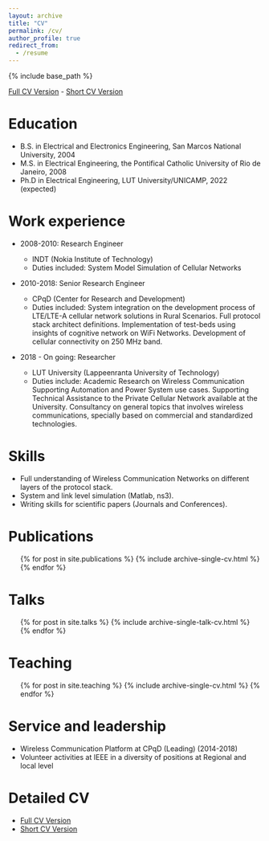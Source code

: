 ```yaml
---
layout: archive
title: "CV"
permalink: /cv/
author_profile: true
redirect_from:
  - /resume
---
```


{% include base_path %}

[Full CV Version](http://aikonbrasil.github.io/web/files/cv.pdf) - 
[Short CV Version](http://aikonbrasil.github.io/web/files/cv_short.pdf)


Education
======
* B.S. in Electrical and Electronics Engineering, San Marcos National University, 2004
* M.S. in Electrical Engineering, the Pontifical Catholic University of Rio de Janeiro, 2008
* Ph.D in Electrical Engineering, LUT University/UNICAMP, 2022 (expected)

Work experience
======
* 2008-2010: Research Engineer
  * INDT (Nokia Institute of Technology)
  * Duties included: System Model Simulation of Cellular Networks

* 2010-2018: Senior Research Engineer
  * CPqD (Center for Research and Development)
  * Duties included: System integration on the development process of LTE/LTE-A cellular network solutions in Rural Scenarios. Full protocol stack architect definitions. Implementation of test-beds using insights of cognitive network on WiFi Networks. Development of cellular connectivity on 250 MHz band.

* 2018 - On going: Researcher
  * LUT University (Lappeenranta University of Technology)
  * Duties include: Academic Research on Wireless Communication Supporting Automation and Power System use cases. Supporting Technical Assistance to the Private Cellular Network available at the University. Consultancy on general topics that involves wireless communications, specially based on commercial and standardized technologies.
  
Skills
======
* Full understanding of Wireless Communication Networks on different layers of the protocol stack.
* System and link level simulation (Matlab, ns3).
* Writing skills for scientific papers (Journals and Conferences).

Publications
======
  <ul>{% for post in site.publications %}
    {% include archive-single-cv.html %}
  {% endfor %}</ul>
  
Talks
======
  <ul>{% for post in site.talks %}
    {% include archive-single-talk-cv.html %}
  {% endfor %}</ul>
  
Teaching
======
  <ul>{% for post in site.teaching %}
    {% include archive-single-cv.html %}
  {% endfor %}</ul>
  
Service and leadership
======
* Wireless Communication Platform at CPqD (Leading)  (2014-2018)
* Volunteer activities at IEEE in a diversity of positions at Regional and local level

Detailed CV
======
* [Full CV Version](http://aikonbrasil.github.io/web/files/cv.pdf)
* [Short CV Version](http://aikonbrasil.github.io/web/files/cv_short.pdf)
